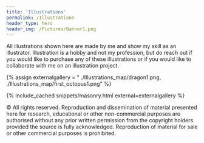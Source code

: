 ```yaml
---
title: 'Illustrations'
permalink: /Illustrations
header_type: hero
header_img: /Pictures/Banner1.png
---
```


All illustrations shown here are made by me and show my skill as an illustrator.
Illustration is a hobby and not my profession, but do reach out if you would like to purchase any of these illustrations or if you would like to collaborate with me on an illustration project.

{% assign externalgallery = "
./Illustrations_map/dragon1.png,
./Illustrations_map/first_octopus1.png" %}

{% include_cached snippets/masonry.html external=externalgallery %}

&copy; All rights reserved. Reproduction and dissemination of material presented here for research, educational or other non-commercial purposes are authorised without any prior written permission from the copyright holders provided the source is fully acknowledged. Reproduction of material for sale or other commercial purposes is prohibited.


